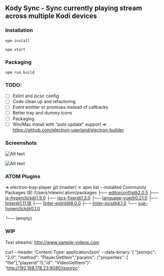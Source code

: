## Kody Sync - Sync currently playing stream across multiple Kodi devices

### Installation
`npm install`

`npm start`

### Packaging
`npm run build`

### TODO:
- [ ] Eslint and jscsc config
- [ ] Code clean up and refactoring
- [ ] Event emitter or promises instead of callbacks
- [ ] Better tray and dummy icons
- [ ] Packaging
- [ ] Win/Mac install with “auto update” support =>  https://github.com/electron-userland/electron-builder

### Screenshots
![Alt text](https://github.com/vlewin/electron-tray-player/blob/master/images/Screenshot.png?raw=true "Optional Title")

![Alt text](https://github.com/vlewin/electron-tray-player/blob/master/images/Screenshot2.png?raw=true "Optional Title")

### ATOM Plugins
➜  electron-tray-player git:(master) ✗ apm list --installed
Community Packages (8) /Users/vlewin/.atom/packages
├── editorconfig@2.0.5
├── js-hyperclick@1.9.0
├── jscs-fixer@1.3.0
├── language-vue@0.21.0
├── linter@1.11.18
├── linter-eslint@8.0.0
├── linter-jscs@4.1.0
└── vue-hyperclick@0.1.0

└── (empty)

### WIP

Test streams: http://www.sample-videos.com

curl --header 'Content-Type: application/json' --data-binary '{    "jsonrpc": "2.0",    "method": "Player.GetItem","params": {"properties": [ "file"],"playerid":1},"id": "VideoGetItem"}' 'http://192.168.178.23:8080/jsonrpc'
